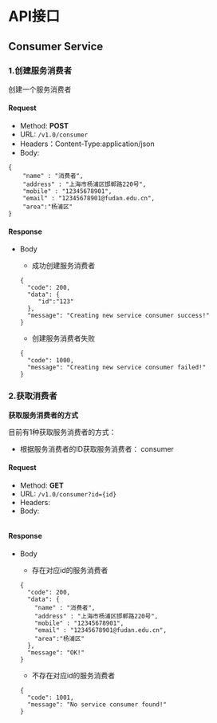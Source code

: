 # API接口

## Consumer Service

### 1.创建服务消费者

创建一个服务消费者

#### Request
- Method: **POST**
- URL:  ```/v1.0/consumer```
- Headers：Content-Type:application/json
- Body:
```
{
    "name" : "消费者",
    "address" : "上海市杨浦区邯郸路220号",
    "mobile" : "12345678901",
    "email" : "12345678901@fudan.edu.cn",
    "area":"杨浦区"
}
```

#### Response
- Body
    - 成功创建服务消费者
    ```
    {
      "code": 200,
      "data": {
         "id":"123"
      },
      "message": "Creating new service consumer success!"
    }
    ```

    - 创建服务消费者失败
    ```
    {
      "code": 1000,
      "message": "Creating new service consumer failed!"
    }
    ```

### 2.获取消费者

**获取服务消费者的方式**

目前有1种获取服务消费者的方式：
- 根据服务消费者的ID获取服务消费者： consumer

#### Request

- Method: **GET**
- URL: ```/v1.0/consumer?id={id}```
- Headers:
- Body:
```
```

#### Response
- Body

    - 存在对应id的服务消费者
    ```
    {
      "code": 200,
      "data": {
        "name" : "消费者",
        "address" : "上海市杨浦区邯郸路220号",
        "mobile" : "12345678901",
        "email" : "12345678901@fudan.edu.cn",
        "area":"杨浦区"
      },
      "message": "OK!"
    }
    ```
  
    - 不存在对应id的服务消费者
    ```
    {
      "code": 1001,
      "message": "No service consumer found!"
    }
    ```
